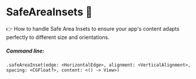 # SafeAreaInsets 🥽

👉 How to handle Safe Area Insets to ensure your app's content adapts perfectly to different size and orientations.

##### Command line:
`.safeAreaInset(edge: <HorizontalEdge>, alignment: <VerticalAlignment>, spacing: <CGFloat?>, content: <() -> View>)`

